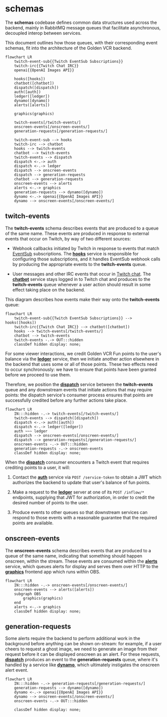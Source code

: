 # schemas

The **schemas** codebase defines common data structures used across the backend, mainly
in RabbitMQ message queues that facilitate asynchronous, decoupled interop between
services.

This document outlines how those queues, with their corresponding event schemas, fit
into the architecture of the Golden VCR backend.

```mermaid
flowchart LR
    twitch-event-sub{{Twitch EventSub Subscriptions}}
    twitch-irc{{Twitch Chat IRC}}
    openai{{OpenAI Images API}}

    hooks([hooks])
    chatbot([chatbot])
    dispatch([dispatch])
    auth([auth])
    ledger([ledger])
    dynamo([dynamo])
    alerts([alerts])

    graphics(graphics)

    twitch-events[/twitch-events/]
    onscreen-events[/onscreen-events/]
    generation-requests[/generation-requests/]

    twitch-event-sub --> hooks
    twitch-irc --> chatbot
    hooks --> twitch-events
    chatbot --> twitch-events
    twitch-events --> dispatch
    dispatch <-.-> auth
    dispatch <-.-> ledger
    dispatch --> onscreen-events
    dispatch --> generation-requests
    chatbot --> generation-requests
    onscreen-events --> alerts
    alerts <-.-> graphics
    generation-requests --> dynamo([dynamo])
    dynamo <-.-> openai{{OpenAI Images API}}
    dynamo --> onscreen-events[/onscreen-events/]
```

## twitch-events

The **twitch-events** schema describes events that are produced to a queue of the same
name. These events are produced in response to external events that occur on Twitch, by
way of two different sources:

- Webhook callbacks initiated by Twitch in response to events that match
  [EventSub][twitch-docs-eventsub] subscriptions. The [**hooks**][gh-hooks] service is
  responsible for configuring those subscriptions, and it handles EventSub webhook calls
  by producing the appropriate events to the **twitch-events** queue.

- User messages and other IRC events that occur in [Twitch chat][twitch-docs-irc]. The
  [**chatbot**][gh-chatbot] service stays logged in to Twitch chat and produces to the
  **twitch-events** queue whenever a user action should result in some effect taking
  place on the backend.

This diagram describes how events make their way onto the **twitch-events** queue:

```mermaid
flowchart LR
    twitch-event-sub{{Twitch EventSub Subscriptions}} --> hooks([hooks])
    twitch-irc{{Twitch Chat IRC}} --> chatbot([chatbot])
    hooks --> twitch-events[/twitch-events/]
    chatbot --> twitch-events
    twitch-events -.-> OUT:::hidden
    classDef hidden display: none;
```

For some viewer interactions, we credit Golden VCR Fun points to the user's balance via
the [**ledger**][gh-ledger] service, then we initiate another action elsewhere in the
backend that uses some or all of those points. These two effects need to occur
synchronously: we have to ensure that points have been granted before we proceed to use
them.

Therefore, we position the [**dispatch**][gh-dispatch] service between the **twitch-events**
queue and any downstream events that initiate actions that may require points: the
dispatch service's consumer process ensures that points are successfully credited before
any further actions take place.

```mermaid
flowchart LR
    IN:::hidden -.-> twitch-events[/twitch-events/]
    twitch-events --> dispatch([dispatch])
    dispatch <-.-> auth([auth])
    dispatch <-.-> ledger([ledger])
    auth ~~~ ledger
    dispatch --> onscreen-events[/onscreen-events/]
    dispatch --> generation-requests[/generation-requests/]
    onscreen-events -.-> OUT:::hidden
    generation-requests -.-> onscreen-events
    classDef hidden display: none;
```

When the [**dispatch**][gh-dispatch] consumer encounters a Twitch event that requires
crediting points to a user, it will:

1. Contact the [**auth**][gh-auth] service via `POST /service-token` to obtain a JWT
   which authorizes the backend to update that user's balance of fun points.

2. Make a request to the [**ledger**][gh-ledger] server at one of its `POST /inflow/*`
   endpoints, supplying that JWT for authorization, in order to credit the desired
   number of points to the user.

3. Produce events to other queues so that downstream services can respond to those
   events with a reasonable guarantee that the required points are available.

## onscreen-events

The **onscreen-events** schema describes events that are produced to a queue of the same
name, indicating that something should happen onscreen, within the stream. These events
are consumed within the [**alerts**][gh-alerts] service, which queues alerts for display
and serves them over HTTP to the [**graphics**][gh-graphics] frontend app which runs
within OBS.

```mermaid
flowchart LR
    IN:::hidden -.-> onscreen-events[/onscreen-events/]
    onscreen-events --> alerts([alerts])
    subgraph OBS
        graphics(graphics)
    end
    alerts <-.-> graphics
    classDef hidden display: none;
```

## generation-requests

Some alerts require the backend to perform additional work in the background before
anything can be shown on-stream: for example, if a user cheers to request a ghost image,
we need to generate an image from their request before it can be displayed onscreen as
an alert. For these requests, [**dispatch**][gh-dispatch] produces an event to the
**generation-requests** queue, where it's handled by a service like
[**dynamo**][gh-dynamo], which ultimately instigates the onscreen alert event.

```mermaid
flowchart LR
    IN:::hidden -.-> generation-requests[/generation-requests/]
    generation-requests --> dynamo([dynamo])
    dynamo <-.-> openai{{OpenAI Images API}}
    dynamo --> onscreen-events[/onscreen-events/]
    onscreen-events -.-> OUT:::hidden

    classDef hidden display: none;
```

[twitch-docs-eventsub]: https://dev.twitch.tv/docs/eventsub/
[twitch-docs-irc]: https://dev.twitch.tv/docs/irc/
[gh-hooks]: https://github.com/golden-vcr/hooks
[gh-chatbot]: https://github.com/golden-vcr/chatbot
[gh-ledger]: https://github.com/golden-vcr/ledger
[gh-dispatch]: https://github.com/golden-vcr/dispatch
[gh-auth]: https://github.com/golden-vcr/auth
[gh-alerts]: https://github.com/golden-vcr/alerts
[gh-graphics]: https://github.com/golden-vcr/graphics
[gh-dynamo]: https://github.com/golden-vcr/dynamo
